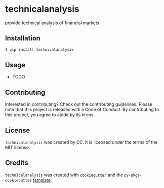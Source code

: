 # technicalanalysis

provide technical analysis of financial markets

## Installation

```bash
$ pip install technicalanalysis
```

## Usage

- TODO

## Contributing

Interested in contributing? Check out the contributing guidelines. Please note that this project is released with a Code of Conduct. By contributing to this project, you agree to abide by its terms.

## License

`technicalanalysis` was created by CC. It is licensed under the terms of the MIT license.

## Credits

`technicalanalysis` was created with [`cookiecutter`](https://cookiecutter.readthedocs.io/en/latest/) and the `py-pkgs-cookiecutter` [template](https://github.com/py-pkgs/py-pkgs-cookiecutter).
